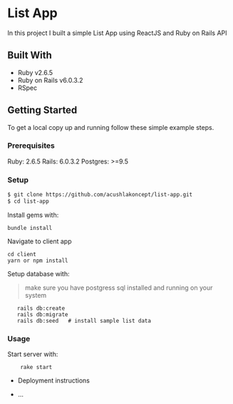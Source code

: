 # List App

In this project I built a simple List App using ReactJS and Ruby on Rails API

## Built With

- Ruby v2.6.5
- Ruby on Rails v6.0.3.2
- RSpec

## Getting Started

To get a local copy up and running follow these simple example steps.

### Prerequisites

Ruby: 2.6.5
Rails: 6.0.3.2
Postgres: >=9.5

### Setup

~~~bash
$ git clone https://github.com/acushlakoncept/list-app.git
$ cd list-app
~~~

Install gems with:

```
bundle install
```
Navigate to client app

```
cd client
yarn or npm install
```

Setup database with:

> make sure you have postgress sql installed and running on your system

```
   rails db:create
   rails db:migrate
   rails db:seed   # install sample list data
```

### Usage

Start server with:

```
    rake start
```

* Deployment instructions

* ...
